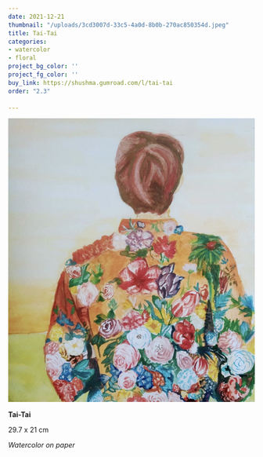 ```yaml
---
date: 2021-12-21
thumbnail: "/uploads/3cd3007d-33c5-4a0d-8b0b-270ac850354d.jpeg"
title: Tai-Tai
categories:
- watercolor
- floral
project_bg_color: ''
project_fg_color: ''
buy_link: https://shushma.gumroad.com/l/tai-tai
order: "2.3"

---
```

![](/uploads/3cd3007d-33c5-4a0d-8b0b-270ac850354d.jpeg)

**Tai-Tai**

29.7 x 21 cm

_Watercolor on paper_